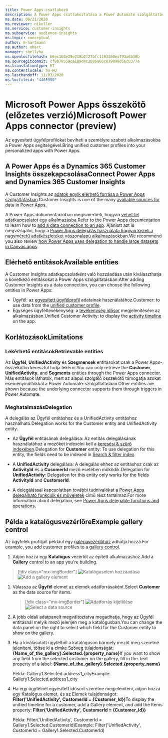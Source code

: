 ```yaml
---
title: Power Apps-csatlakozó
description: A Power Apps csatlakoztatása a Power Automate szolgáltatáshoz.
ms.date: 08/21/2020
ms.reviewer: nikeller
ms.service: customer-insights
ms.subservice: audience-insights
ms.topic: conceptual
author: m-hartmann
ms.author: mhart
manager: shellyha
ms.openlocfilehash: b6ec103e29e218b2f27bfc1193300ea793a6b30b
ms.sourcegitcommit: cf9b78559ca189d4c2086a66c879098d56c0377a
ms.translationtype: HT
ms.contentlocale: hu-HU
ms.lasthandoff: 11/03/2020
ms.locfileid: "4405980"
---
```

# <a name="microsoft-power-apps-connector-preview"></a><span data-ttu-id="73bd0-103">Microsoft Power Apps összekötő (előzetes verzió)</span><span class="sxs-lookup"><span data-stu-id="73bd0-103">Microsoft Power Apps connector (preview)</span></span>

<span data-ttu-id="73bd0-104">Az egyesített ügyfélprofilokat beviheti a személyre szabott alkalmazásokba a Power Apps segítségével.</span><span class="sxs-lookup"><span data-stu-id="73bd0-104">Bring unified customer profiles into your personalized apps with Power Apps.</span></span>

## <a name="connect-power-apps-and-dynamics-365-customer-insights"></a><span data-ttu-id="73bd0-105">A Power Apps és a Dynamics 365 Customer Insights összekapcsolása</span><span class="sxs-lookup"><span data-stu-id="73bd0-105">Connect Power Apps and Dynamics 365 Customer Insights</span></span>

<span data-ttu-id="73bd0-106">A Customer Insights az [adatok egyik elérhető forrása a Power Apps szolgáltatásban](https://docs.microsoft.com/powerapps/maker/canvas-apps/working-with-data-sources).</span><span class="sxs-lookup"><span data-stu-id="73bd0-106">Customer Insights is one of the many [available sources for data in Power Apps](https://docs.microsoft.com/powerapps/maker/canvas-apps/working-with-data-sources).</span></span>

<span data-ttu-id="73bd0-107">A Power Apps dokumentációban megismerheti, hogyan [vehet fel adatkapcsolatot egy alkalmazásba](https://docs.microsoft.com/powerapps/maker/canvas-apps/add-data-connection).</span><span class="sxs-lookup"><span data-stu-id="73bd0-107">Refer to the Power Apps documentation to learn how to [add a data connection to an app](https://docs.microsoft.com/powerapps/maker/canvas-apps/add-data-connection).</span></span> <span data-ttu-id="73bd0-108">Ajánlott azt is megvizsgálni, hogy a [Power Apps delegálás használata hogyan kezeli a nagyméretű adatkészleteket vászonalapú alkalmazásokban](https://docs.microsoft.com/powerapps/maker/canvas-apps/delegation-overview).</span><span class="sxs-lookup"><span data-stu-id="73bd0-108">We recommend you also review [how Power Apps uses delegation to handle large datasets in Canvas apps](https://docs.microsoft.com/powerapps/maker/canvas-apps/delegation-overview).</span></span>

## <a name="available-entities"></a><span data-ttu-id="73bd0-109">Elérhető entitások</span><span class="sxs-lookup"><span data-stu-id="73bd0-109">Available entities</span></span>

<span data-ttu-id="73bd0-110">A Customer Insights adatkapcsolatként való hozzáadása után kiválaszthatja a következő entitásokat a Power Apps szolgáltatásban:</span><span class="sxs-lookup"><span data-stu-id="73bd0-110">After adding Customer Insights as a data connection, you can choose the following entities in Power Apps:</span></span>

- <span data-ttu-id="73bd0-111">Ügyfél: az [egyesített ügyfélprofil](customer-profiles.md) adatainak használatához.</span><span class="sxs-lookup"><span data-stu-id="73bd0-111">Customer: to use data from the [unified customer profile](customer-profiles.md).</span></span>
- <span data-ttu-id="73bd0-112">Egységes ügyféltevékenység: a [tevékenység idősor](activities.md) megjelenítésére az alkalmazásban.</span><span class="sxs-lookup"><span data-stu-id="73bd0-112">Unified Customer Activity: to display the [activity timeline](activities.md) on the app.</span></span>

## <a name="limitations"></a><span data-ttu-id="73bd0-113">Korlátozások</span><span class="sxs-lookup"><span data-stu-id="73bd0-113">Limitations</span></span>

### <a name="retrievable-entities"></a><span data-ttu-id="73bd0-114">Lekérhető entitások</span><span class="sxs-lookup"><span data-stu-id="73bd0-114">Retrievable entities</span></span>

<span data-ttu-id="73bd0-115">Az **Ügyfél**, **UnifiedActivity** és **Szegmensek** entitásokat csak a Power Apps-összekötőn keresztül tudja lekérni.</span><span class="sxs-lookup"><span data-stu-id="73bd0-115">You can only retrieve the **Customer**, **UnifiedActivity**, and **Segments** entities through the Power Apps connector.</span></span> <span data-ttu-id="73bd0-116">Más entitások láthatók, mert az alapul szolgáló összekötő támogatja azokat eseményindítókkal a Power Automate-szolgáltatásban.</span><span class="sxs-lookup"><span data-stu-id="73bd0-116">Other entities are shown because the underlying connector supports them through triggers in Power Automate.</span></span>  

### <a name="delegation"></a><span data-ttu-id="73bd0-117">Meghatalmazás</span><span class="sxs-lookup"><span data-stu-id="73bd0-117">Delegation</span></span>

<span data-ttu-id="73bd0-118">A delegálás az Ügyfél entitáshoz és a UnifiedActivity entitáshoz használható.</span><span class="sxs-lookup"><span data-stu-id="73bd0-118">Delegation works for the Customer entity and UnifiedActivity entity.</span></span> 

- <span data-ttu-id="73bd0-119">Az **Ügyfél** entitásának delegálása: Az entitás delegálásának használatához a mezőket indexelni kell a [keresési & szűrő indexében](search-filter-index.md).</span><span class="sxs-lookup"><span data-stu-id="73bd0-119">Delegation for **Customer** entity: To use delegation for this entity, the fields need to be indexed in [Search & filter index](search-filter-index.md).</span></span>  

- <span data-ttu-id="73bd0-120">A **UnifiedActivity** delegálása: A delegálás ehhez az entitáshoz csak az **ActivityId** és a **CusomerId** mező esetében működik.</span><span class="sxs-lookup"><span data-stu-id="73bd0-120">Delegation for **UnifiedActivity**: Delegation for this entity only works for the fields **ActivityId** and **CustomerId**.</span></span>  

- <span data-ttu-id="73bd0-121">A delegálással kapcsolatban további tudnivalókat a [Power Apps delegálható funkciók és műveletek](https://docs.microsoft.com/connectors/commondataservice/#power-apps-delegable-functions-and-operations-for-the-cds-for-apps) című rész tartalmaz.</span><span class="sxs-lookup"><span data-stu-id="73bd0-121">For more information about delegation, see [Power Apps delegable functions and operations](https://docs.microsoft.com/connectors/commondataservice/#power-apps-delegable-functions-and-operations-for-the-cds-for-apps).</span></span> 

## <a name="example-gallery-control"></a><span data-ttu-id="73bd0-122">Példa a katalógusvezérlőre</span><span class="sxs-lookup"><span data-stu-id="73bd0-122">Example gallery control</span></span>

<span data-ttu-id="73bd0-123">Az ügyfelek profiljait például egy [galériavezérlőhöz](https://docs.microsoft.com/powerapps/maker/canvas-apps/add-gallery) adhatja hozzá.</span><span class="sxs-lookup"><span data-stu-id="73bd0-123">For example, you add customer profiles to a [gallery control](https://docs.microsoft.com/powerapps/maker/canvas-apps/add-gallery).</span></span>

1. <span data-ttu-id="73bd0-124">Adjon hozzá egy **Katalógus** vezérlőt az épített alkalmazáshoz.</span><span class="sxs-lookup"><span data-stu-id="73bd0-124">Add a **Gallery** control to an app you're building.</span></span>

> [!div class="mx-imgBorder"]
> <span data-ttu-id="73bd0-125">![Katalóguselem hozzáadása](media/connector-powerapps9.png "Katalóguselem hozzáadása")</span><span class="sxs-lookup"><span data-stu-id="73bd0-125">![Add a gallery element](media/connector-powerapps9.png "Add a gallery element")</span></span>

1. <span data-ttu-id="73bd0-126">Válassza az **Ügyfél** elemet az elemek adatforrásaként.</span><span class="sxs-lookup"><span data-stu-id="73bd0-126">Select **Customer** as the data source for items.</span></span>

    > [!div class="mx-imgBorder"]
    > <span data-ttu-id="73bd0-127">![Adatforrás kijelölése](media/choose-datasource-powerapps.png "Adatforrás kijelölése")</span><span class="sxs-lookup"><span data-stu-id="73bd0-127">![Select a data source](media/choose-datasource-powerapps.png "Select a data source")</span></span>

1. <span data-ttu-id="73bd0-128">A jobb oldali adatpanelt megváltoztatva megadhatja, hogy az Ügyfél entitásnál melyik mező jelenjen meg a katalógusban.</span><span class="sxs-lookup"><span data-stu-id="73bd0-128">You can change the data panel on the right to select which field for the Customer entity to show on the gallery.</span></span>

1. <span data-ttu-id="73bd0-129">Ha a kiválasutott ügyfélből a katalóguson bármely mezőt meg szeretné jeleníteni, töltse ki a címke Szöveg tulajdonságát: **{Name_of_the_gallery}.Selected.{property_name}**</span><span class="sxs-lookup"><span data-stu-id="73bd0-129">If you want to show any field from the selected customer on the gallery, fill in the Text property of a label:  **{Name_of_the_gallery}.Selected.{property_name}**</span></span>

    <span data-ttu-id="73bd0-130">Példa: Gallery1.Selected.address1_city</span><span class="sxs-lookup"><span data-stu-id="73bd0-130">Example: Gallery1.Selected.address1_city</span></span>

1. <span data-ttu-id="73bd0-131">Ha egy ügyfélnél egyesített idősort szeretne megjeleníteni, adjon hozzá egy Katalógus elemet, és az Elemek tulajdonságot: **Filter('UnifiedActivity', CustomerId = {Customer_Id})**</span><span class="sxs-lookup"><span data-stu-id="73bd0-131">To display the unified timeline for a customer, add a Gallery element, and add the Items property: **Filter('UnifiedActivity', CustomerId = {Customer_Id})**</span></span>

    <span data-ttu-id="73bd0-132">Példa: Filter('UnifiedActivity', CustomerId = Gallery1.Selected.CustomerId)</span><span class="sxs-lookup"><span data-stu-id="73bd0-132">Example: Filter('UnifiedActivity', CustomerId = Gallery1.Selected.CustomerId)</span></span>
